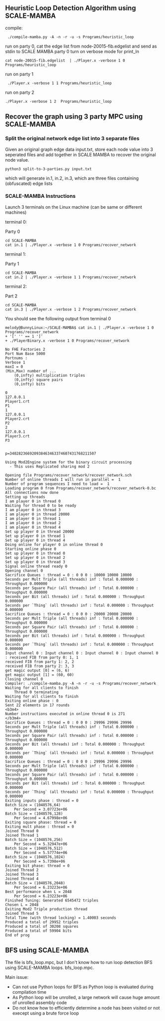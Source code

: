 
## Heuristic Loop Detection Algorithm using SCALE-MAMBA

compile:
```
 ./compile-mamba.py -A -n -r -u -s Programs/heuristic_loop
 ```

run on party 0, cat the edge list from node-20015-fib.edgelist and send as stdin to SCALE MAMBA party 0
turn on verbose mode for print_ln 
```
cat node-20015-fib.edgelist  | ./Player.x -verbose 1 0  Programs/heuristic_loop
```

run on party 1 
```
 ./Player.x -verbose 1 1 Programs/heuristic_loop
```

run on party 2
```
./Player.x -verbose 1 2  Programs/heuristic_loop
```


## Recover the graph using 3 party MPC using SCALE-MAMBA   




### Split the original network edge list into 3 separate files

Given an original graph edge data input.txt, store each node value into 3 seperated files and add together in SCALE MAMBA to recover the original node value.



```
python3 split-to-3-parties.py input.txt
```

which will generate in.1, in.2, in.3, which are three files containing (obfuscated) edge lists


### SCALE-MAMBA Instructions

Launch 3 terminals on the Linux machine (can be same or different machines)

terminal 0:

Party 0

```
cd SCALE-MAMBA
cat in.1 | ./Player.x -verbose 1 0 Programs/recover_network
```


terminal 1:

Party 1

```
cd SCALE-MAMBA
cat in.2 | ./Player.x -verbose 1 1 Programs/recover_network
```

terminal 2:

Part 2

```
cd SCALE-MAMBA
cat in.3 | ./Player.x -verbose 1 2 Programs/recover_network
```

You should see the following output from terminal 0

```
melody@BunnyLinux:~/SCALE-MAMBA$ cat in.1 | ./Player.x -verbose 1 0 Programs/recover_network 
+ '[' '' == 1 ']'
+ ./PlayerBinary.x -verbose 1 0 Programs/recover_network

No FHE Factories 2
Port Num Base 5000
Portnums : 
Verbose 1
maxI = 0
(Min,Max) number of ...
	(0,infty) multiplication triples
	(0,infty) square pairs
	(0,infty) bits

0
127.0.0.1
Player1.crt
P1
1
127.0.0.1
Player2.crt
P2
2
127.0.0.1
Player3.crt
P3


p=340282366920938463463374607431768211507

Using Mod2Engine system for the binary circuit processing
  - This uses Replicated sharing mod 2

Opening file Programs/recover_network/recover_network.sch
Number of online threads I will run in parallel =  1
Number of program sequences I need to load =  1
Loading program 0 from Programs/recover_network/recover_network-0.bc
All connections now done
Setting up threads
I am player 0 in thread 0
Waiting for thread 0 to be ready
I am player 0 in thread 3
I am player 0 in thread 20000
I am player 0 in thread 1
I am player 0 in thread 2
I am player 0 in thread 4
Set up player 0 in thread 20000 
Set up player 0 in thread 1 
Set up player 0 in thread 4 
Doing online for player 0 in online thread 0
Starting online phase 0
Set up player 0 in thread 0 
Set up player 0 in thread 2 
Set up player 0 in thread 3 
Signal online thread ready 0
Opening channel 0
Sacrifice Queues : thread = 0 : 0 0 0 : 10000 10000 10000 
Seconds per Mult Triple (all threads) inf : Total 0.000000 : Throughput 0.000000
Seconds per Square Pair (all threads) inf : Total 0.000000 : Throughput 0.000000
Seconds per Bit (all threads) inf : Total 0.000000 : Throughput 0.000000
Seconds per `Thing` (all threads) inf : Total 0.000000 : Throughput 0.000000
Sacrifice Queues : thread = 0 : 0 0 0 : 20000 20000 20000 
Seconds per Mult Triple (all threads) inf : Total 0.000000 : Throughput 0.000000
Seconds per Square Pair (all threads) inf : Total 0.000000 : Throughput 0.000000
Seconds per Bit (all threads) inf : Total 0.000000 : Throughput 0.000000
Seconds per `Thing` (all threads) inf : Total 0.000000 : Throughput 0.000000
Input channel 0 : Input channel 0 : Input channel 0 : Input channel 0 : received FIB from party 0: 1, 1
received FIB from party 1: 2, 2
received FIB from party 2: 3, 3
get magic output [0] = (6, 6)
get magic output [1] = (60, 60)
Closing channel 0
Compiler: ./compile-mamba.py -A -n -r -u -s Programs/recover_network
Waiting for all clients to finish
	Thread 0 terminating
Waiting for all clients to finish
Exiting online phase : 0
Sent 22 elements in 17 rounds
<b3m4>
Number instructions executed in online thread 0 is 271 
</b3m4>
Sacrifice Queues : thread = 0 : 0 0 0 : 29996 29996 29996 
Seconds per Mult Triple (all threads) inf : Total 0.000000 : Throughput 0.000000
Seconds per Square Pair (all threads) inf : Total 0.000000 : Throughput 0.000000
Seconds per Bit (all threads) inf : Total 0.000000 : Throughput 0.000000
Seconds per `Thing` (all threads) inf : Total 0.000000 : Throughput 0.000000
Sacrifice Queues : thread = 0 : 0 0 0 : 29996 29996 29996 
Seconds per Mult Triple (all threads) inf : Total 0.000000 : Throughput 0.000000
Seconds per Square Pair (all threads) inf : Total 0.000000 : Throughput 0.000000
Seconds per Bit (all threads) inf : Total 0.000000 : Throughput 0.000000
Seconds per `Thing` (all threads) inf : Total 0.000000 : Throughput 0.000000
Exiting inputs phase : thread = 0
Batch Size = (1048576,64)
	Per Second = 3.07723e+06
Batch Size = (1048576,128)
	Per Second = 4.67998e+06
Exiting square phase: thread = 0
Exiting mult phase : thread = 0
Joined Thread 0
Joined Thread 1
Batch Size = (1048576,256)
	Per Second = 5.32947e+06
Batch Size = (1048576,512)
	Per Second = 5.57774e+06
Batch Size = (1048576,1024)
	Per Second = 5.7398e+06
Exiting bit phase: thread = 0
Joined Thread 2
Joined Thread 3
Joined Thread 4
Batch Size = (1048576,2048)
	Per Second = 6.23223e+06
Best performance when L = 2048
	Per Second = 6.23223e+06
Finished Tuning: Generated 6545472 triples
Chosen L = 2048
Exiting Mod2 Triple production thread
Joined Thread 5
Total Time (with thread locking) = 1.40003 seconds
Produced a total of 29952 triples
Produced a total of 30208 squares
Produced a total of 59904 bits
End of prog

```


## BFS using SCALE-MAMBA   

The file is bfs_loop.mpc, but I don't know how to run loop detection BFS using SCALE-MAMBA loops.
bfs_loop.mpc. 

Main issue:
* Can not use Python loops for BFS as Python loop is evaluated during compilation time 
* As Python loop will be unrolled, a large network will cause huge amount of unrolled assembly code
* Do not know how to efficiently determine a node has been visited or not execept using a brute force loop 

